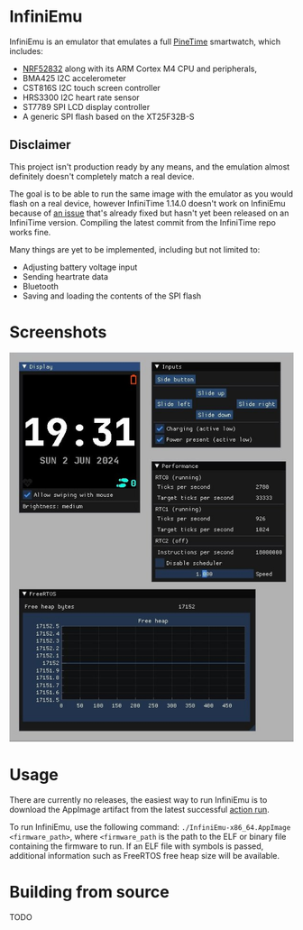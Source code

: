 # InfiniEmu

InfiniEmu is an emulator that emulates a full [PineTime](https://pine64.org/devices/pinetime/) smartwatch, which includes:

* [NRF52832](https://www.nordicsemi.com/Products/nRF52832) along with its ARM Cortex M4 CPU and peripherals, 
* BMA425 I2C accelerometer
* CST816S I2C touch screen controller
* HRS3300 I2C heart rate sensor
* ST7789 SPI LCD display controller
* A generic SPI flash based on the XT25F32B-S

## Disclaimer

This project isn't production ready by any means, and the emulation almost definitely doesn't completely match a real device.

The goal is to be able to run the same image with the emulator as you would flash on a real device, however InfiniTime 1.14.0 doesn't work on InfiniEmu because of [an issue](https://github.com/InfiniTimeOrg/InfiniTime/pull/2070) that's already fixed but hasn't yet been released on an InfiniTime version. Compiling the latest commit from the InfiniTime repo works fine.

Many things are yet to be implemented, including but not limited to:

* Adjusting battery voltage input
* Sending heartrate data
* Bluetooth
* Saving and loading the contents of the SPI flash

# Screenshots

![asd](docs/screenshot.jpg)

# Usage

There are currently no releases, the easiest way to run InfiniEmu is to download the AppImage artifact from the latest successful [action run](https://github.com/pipe01/InfiniEmu/actions).

To run InfiniEmu, use the following command: `./InfiniEmu-x86_64.AppImage <firmware_path>`, where `<firmware_path` is the path to the ELF or binary file containing the firmware to run. If an ELF file with symbols is passed, additional information such as FreeRTOS free heap size will be available.

# Building from source

TODO
